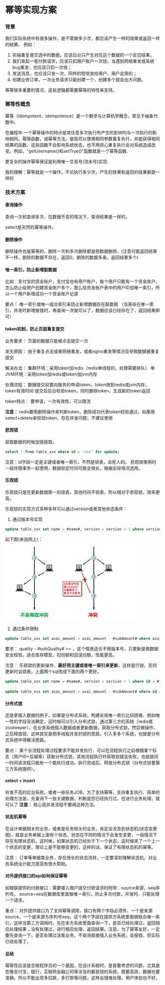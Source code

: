 # 幂等实现方案

### 背景

我们实际系统中有很多操作，是不管做多少次，都应该产生一样的效果或返回一样的结果。
例如：

1. 前端重复提交选中的数据，应该后台只产生对应这个数据的一个反应结果。
2. 我们发起一笔付款请求，应该只扣用户账户一次钱，当遇到网络重发或系统bug重发，也应该只扣一次钱；
3. 发送消息，也应该只发一次，同样的短信发给用户，用户会哭的；
4. 创建业务订单，一次业务请求只能创建一个，创建多个就会出大问题。

等等很多重要的情况，这些逻辑都需要幂等的特性来支持。

### 幂等性概念

幂等（idempotent、idempotence）是一个数学与计算机学概念，常见于抽象代数中。

在编程中.一个幂等操作的特点是其任意多次执行所产生的影响均与一次执行的影响相同。幂等函数，或幂等方法，是指可以使用相同参数重复执行，并能获得相同结果的函数。这些函数不会影响系统状态，也不用担心重复执行会对系统造成改变。例如，“getUsername()和setTrue()”函数就是一个幂等函数.

更复杂的操作幂等保证是利用唯一交易号(流水号)实现.

我的理解：幂等就是一个操作，不论执行多少次，产生的效果和返回的结果都是一样的

### 技术方案

#### 查询操作

查询一次和查询多次，在数据不变的情况下，查询结果是一样的。

select是天然的幂等操作。

#### 删除操作
删除操作也是幂等的，删除一次和多次删除都是把数据删除。(注意可能返回结果不一样，删除的数据不存在，返回0，删除的数据多条，返回结果多个)

#### 唯一索引，防止新增脏数据
比如：支付宝的资金账户，支付宝也有用户账户，每个用户只能有一个资金账户，怎么防止给用户创建资金账户多个，那么给资金账户表中的用户ID加唯一索引，所以一个用户新增成功一个资金账户记录

要点：
唯一索引或唯一组合索引来防止新增数据存在脏数据 （当表存在唯一索引，并发时新增报错时，再查询一次就可以了，数据应该已经存在了，返回结果即可）

#### token机制，防止页面重复提交
业务要求：
页面的数据只能被点击提交一次

发生原因：
由于重复点击或者网络重发，或者nginx重发等情况会导致数据被重复提交

解决办法：
集群环境：采用token加redis（redis单线程的，处理需要排队）
单JVM环境：采用token加redis或token加jvm内存

处理流程：
数据提交前要向服务的申请token，token放到redis或jvm内存，token有效时间
提交后后台校验token，同时删除token，生成新的token返回

token特点：
要申请，一次有效性，可以限流

**注意：**
redis要用删除操作来判断token，删除成功代表token校验通过，如果用select+delete来校验token，存在并发问题，不建议使用

#### 悲观锁
获取数据的时候加锁获取。

```sql
select * from table_xxx where id = 'xxx' for update;
```
注意：id字段一定是主键或者唯一索引，不然是锁表，会死人的。
悲观锁使用时一般伴随事务一起使用，数据锁定时间可能会很长，根据实际情况选用。

#### 乐观锁
乐观锁只是在更新数据那一刻锁表，其他时间不锁表，所以相对于悲观锁，效率更高。

乐观锁的实现方式多种多样可以通过version或者其他状态条件：

1. 通过版本号实现
```sql
update table_xxx set name = #name#, version = version + 1 where version = #version#
```
如下图(来自网上)：
![By Version](Idempotent-Attachment/By-Version.png)


2. 通过条件限制
```sql
update table_xxx set avai_amount = avai_amount - #subAmount# where avai_amount - #subAmount# >= 0
```
要求：
quality - #subQuality# >= ，这个情景适合不用版本号，只更新是做数据安全校验，适合库存模型，扣份额和回滚份额，性能更高。

注意：
乐观锁的更新操作，**最好用主键或者唯一索引来更新**，这样是行锁，否则更新时会锁表，上面两个sql改成下面的两个更好。
```sql
update table_xxx set name = #name#, version = version + 1 where id = #id# and version = #version#

update table_xxx set avai_amount = avai_amount - #subAmount# where id = #id# and avai_amount - #subAmount# >= 0
```
#### 分布式锁
还是拿插入数据的例子，如果是分布式系统，构建全局唯一索引比较困难，例如唯一性的字段没法确定，这时候可以引入分布式锁，通过第三方的系统（redis或zookeeper），在业务系统插入数据或者更新数据，获取分布式锁，然后做操作，之后释放锁，这样其实是把多线程并发的锁的思路，引入多多个系统，也就是分布式系统中得解决思路。

要点：
某个长流程处理过程要求不能并发执行，可以在流程执行之前根据某个标志（用户ID+后缀等）获取分布式锁，其他流程执行时获取锁就会失败，也就是同一时间该流程只能有一个能执行成功，执行完成后，释放分布式锁（分布式锁要第三方系统提供）。

#### select + insert
并发不高的后台系统，或者一些任务JOB，为了支持幂等，支持重复执行，简单的处理方法是，先查询下一些关键数据，判断是否已经执行过，在进行业务处理，就可以了
**注意：**
核心高并发流程不要用这种方法。

#### 状态机幂等
在设计单据相关的业务，或者是任务相关的业务，肯定会涉及到状态机(状态变更图)，就是业务单据上面有个状态，状态在不同的情况下会发生变更，一般情况下存在有限状态机，这时候，如果状态机已经处于下一个状态，这时候来了一个上一个状态的变更，理论上是不能够变更的，这样的话，保证了有限状态机的幂等。

注意：
订单等单据类业务，存在很长的状态流转，一定要深刻理解状态机，对业务系统设计能力提高有很大帮助。

#### 对外提供接口的api如何保证幂等
如银联提供的付款接口：需要接入商户提交付款请求时附带：source来源，seq序列号。
source+seq在数据库里面做唯一索引，防止多次付款，并发时，只能处理一个请求。

重点：
对外提供接口为了支持幂等调用，接口有两个字段必须传，一个是来源source，一个是来源方序列号seq，这个两个字段在提供方系统里面做联合唯一索引，这样当第三方调用时，先在本方系统里面查询一下，是否已经处理过，返回相应处理结果；没有处理过，进行相应处理，返回结果。注意，为了幂等友好，一定要先查询一下，是否处理过该笔业务，不查询直接插入业务系统，会报错，但实际已经处理了。

#### 总结
幂等性应该是合格程序员的一个基因，在设计系统时，是首要考虑的问题，尤其是在像支付宝，银行，互联网金融公司等涉及的都是钱的系统，既要高效，数据也要准确，所以不能出现多扣款，多打款等问题，这样会很难处理，用户体验也不好。